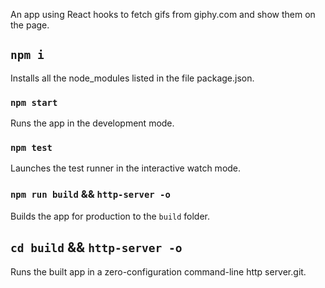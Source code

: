 An app using React hooks to fetch gifs from giphy.com and show them on the page.

## `npm i`

Installs all the node_modules listed in the file package.json.

### `npm start`

Runs the app in the development mode.<br />

### `npm test`

Launches the test runner in the interactive watch mode.<br />

### `npm run build` && `http-server -o`

Builds the app for production to the `build` folder.<br />

## `cd build` && `http-server -o`

Runs the built app in a zero-configuration command-line http server.git.